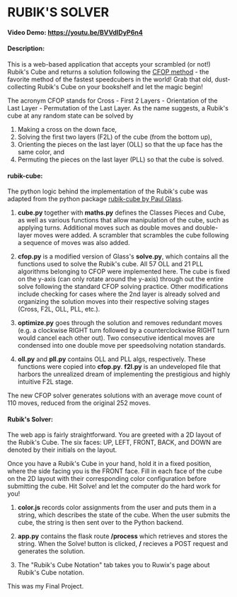 
# RUBIK'S SOLVER
#### Video Demo: <https://youtu.be/BVVdIDyP6n4>
#### Description:

This is a web-based application that accepts your scrambled (or not!) Rubik's Cube and returns a solution following the [CFOP method](https://ruwix.com/the-rubiks-cube/advanced-cfop-fridrich/) - the favorite method of the fastest speedcubers in the world! Grab that old, dust-collecting Rubik's Cube on your bookshelf and let the magic begin!

The acronym CFOP stands for Cross - First 2 Layers - Orientation of the Last Layer - Permutation of the Last Layer. As the name suggests, a Rubik's cube at any random state can be solved by
1. Making a cross on the down face,
2. Solving the first two layers (F2L) of the cube (from the bottom up),
3. Orienting the pieces on the last layer (OLL) so that the up face has the same color, and
4. Permuting the pieces on the last layer (PLL) so that the cube is solved.

#### rubik-cube:

The python logic behind the implementation of the Rubik's cube was adapted from the python package [rubik-cube by Paul Glass](https://pypi.org/project/rubik-cube/).

1. **cube.py** together with **maths.py** defines the Classes Pieces and Cube, as well as various functions that allow manipulation of the cube, such as applying turns. Additional moves such as double moves and double-layer moves were added. A scrambler that scrambles the cube following a sequence of moves was also added.

2. **cfop.py** is a modified version of Glass's **solve.py**, which contains all the functions used to solve the Rubik's cube. All 57 OLL and 21 PLL algorithms belonging to CFOP were implemented here. The cube is fixed on the y-axis (can only rotate around the y-axis) through out the entire solve following the standard CFOP solving practice. Other modifications include checking for cases where the 2nd layer is already solved and organizing the solution moves into their respective solving stages (Cross, F2L, OLL, PLL, etc.).

3. **optimize.py** goes through the solution and removes redundant moves (e.g. a clockwise RIGHT turn followed by a counterclockwise RIGHT turn would cancel each other out). Two consecutive identical moves are condensed into one double move per speedsolving notation standards.

4. **oll.py** and **pll.py** contains OLL and PLL algs, respectively. These functions were copied into **cfop.py**. **f2l.py** is an undeveloped file that harbors the unrealized dream of implementing the prestigious and highly intuitive F2L stage.

The new CFOP solver generates solutions with an average move count of 110 moves, reduced from the original 252 moves.

#### Rubik's Solver:
The web app is fairly straightforward. You are greeted with a 2D layout of the Rubik's Cube. The six faces: UP, LEFT, FRONT, BACK, and DOWN are denoted by their initials on the layout.

Once you have a Rubik's Cube in your hand, hold it in a fixed position, where the side facing you is the FRONT face. Fill in each face of the cube on the 2D layout with their corresponding color configuration before submitting the cube. Hit Solve! and let the computer do the hard work for you!

1. **color.js** records color assignments from the user and puts them in a string, which describes the state of the cube. When the user submits the cube, the string is then sent over to the Python backend.

2. **app.py** contains the flask route **/process** which retrieves  and stores the string. When the Solve! button is clicked, **/** recieves a POST request and generates the solution.

3. The "Rubik's Cube Notation" tab takes you to Ruwix's page about Rubik's Cube notation.

This was my Final Project.
